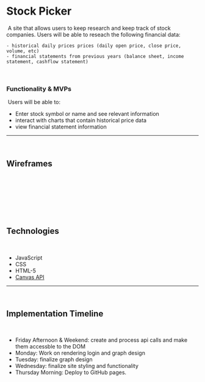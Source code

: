 # Stock Picker
​
A site that allows users to keep research and keep track of stock companies. Users will be able to reseach the following financial data:

    - historical daily prices prices (daily open price, close price, volume, etc)
    - financial statements from previous years (balance sheet, income statement, cashflow statement)
​


### Functionality & MVPs
​
Users will be able to:

- Enter stock symbol or name and see relevant information
- interact with charts that contain historical price data
- view financial statement information
​
---
​
## Wireframes
​

​
---
​
## Technologies
​
-   JavaScript
-   CSS
-   HTML-5
-   [Canvas API](https://developer.mozilla.org/en-US/docs/Web/API/Canvas_API)
​
---
​
## Implementation Timeline
​
- Friday Afternoon & Weekend: create and process api calls and make them accessble to the DOM
​
- Monday: Work on rendering login and graph design
​
- Tuesday: finalize graph design
​
- Wednesday: finalize site styling and functionality
​
- Thursday Morning: Deploy to GitHub pages. 


​